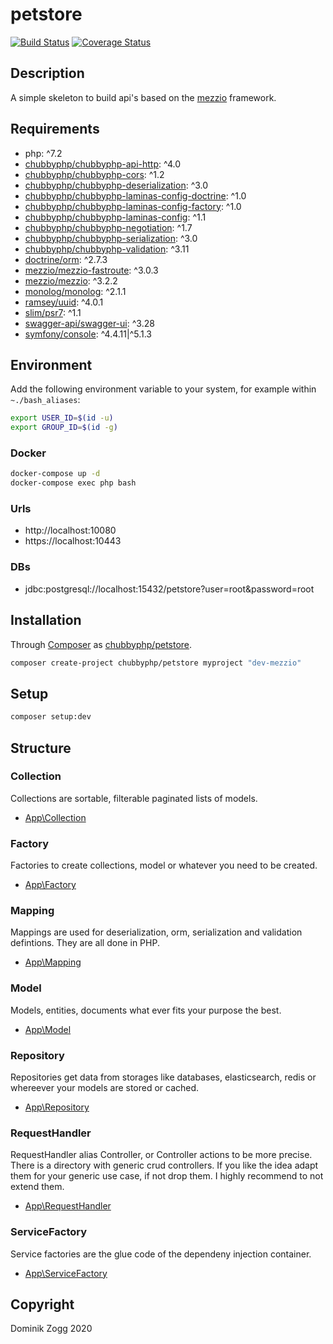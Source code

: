 # petstore

[![Build Status](https://api.travis-ci.org/chubbyphp/petstore.png?branch=mezzio)](https://travis-ci.org/chubbyphp/petstore)
[![Coverage Status](https://coveralls.io/repos/github/chubbyphp/petstore/badge.svg?branch=mezzio)](https://coveralls.io/github/chubbyphp/petstore?branch=mezzio)

## Description

A simple skeleton to build api's based on the [mezzio][1] framework.

## Requirements

 * php: ^7.2
 * [chubbyphp/chubbyphp-api-http][2]: ^4.0
 * [chubbyphp/chubbyphp-cors][3]: ^1.2
 * [chubbyphp/chubbyphp-deserialization][4]: ^3.0
 * [chubbyphp/chubbyphp-laminas-config-doctrine][5]: ^1.0
 * [chubbyphp/chubbyphp-laminas-config-factory][6]: ^1.0
 * [chubbyphp/chubbyphp-laminas-config][7]: ^1.1
 * [chubbyphp/chubbyphp-negotiation][8]: ^1.7
 * [chubbyphp/chubbyphp-serialization][9]: ^3.0
 * [chubbyphp/chubbyphp-validation][10]: ^3.11
 * [doctrine/orm][11]: ^2.7.3
 * [mezzio/mezzio-fastroute][12]: ^3.0.3
 * [mezzio/mezzio][13]: ^3.2.2
 * [monolog/monolog][14]: ^2.1.1
 * [ramsey/uuid][15]: ^4.0.1
 * [slim/psr7][16]: ^1.1
 * [swagger-api/swagger-ui][17]: ^3.28
 * [symfony/console][18]: ^4.4.11|^5.1.3

## Environment

Add the following environment variable to your system, for example within `~./bash_aliases`:

```sh
export USER_ID=$(id -u)
export GROUP_ID=$(id -g)
```

### Docker

```sh
docker-compose up -d
docker-compose exec php bash
```

### Urls

* http://localhost:10080
* https://localhost:10443

### DBs

 * jdbc:postgresql://localhost:15432/petstore?user=root&password=root

## Installation

Through [Composer](http://getcomposer.org) as [chubbyphp/petstore][40].

```bash
composer create-project chubbyphp/petstore myproject "dev-mezzio"
```

## Setup

```sh
composer setup:dev
```

## Structure

### Collection

Collections are sortable, filterable paginated lists of models.

 * [App\Collection][60]

### Factory

Factories to create collections, model or whatever you need to be created.

 * [App\Factory][70]

### Mapping

Mappings are used for deserialization, orm, serialization and validation defintions. They are all done in PHP.

 * [App\Mapping][80]

### Model

Models, entities, documents what ever fits your purpose the best.

 * [App\Model][90]

### Repository

Repositories get data from storages like databases, elasticsearch, redis or whereever your models are stored or cached.

 * [App\Repository][100]

### RequestHandler

RequestHandler alias Controller, or Controller actions to be more precise.
There is a directory with generic crud controllers. If you like the idea adapt them for your generic use case, if not drop them.
I highly recommend to not extend them.

 * [App\RequestHandler][110]

### ServiceFactory

Service factories are the glue code of the dependeny injection container.

 * [App\ServiceFactory][120]

## Copyright

Dominik Zogg 2020

[1]: https://github.com/chubbyphp/chubbyphp-framework

[2]: https://packagist.org/packages/chubbyphp/chubbyphp-api-http
[3]: https://packagist.org/packages/chubbyphp/chubbyphp-cors
[4]: https://packagist.org/packages/chubbyphp/chubbyphp-deserialization
[5]: https://packagist.org/packages/chubbyphp/chubbyphp-laminas-config-doctrine
[6]: https://packagist.org/packages/chubbyphp/chubbyphp-laminas-config-factory
[7]: https://packagist.org/packages/chubbyphp/chubbyphp-laminas-config
[8]: https://packagist.org/packages/chubbyphp/chubbyphp-negotiation
[9]: https://packagist.org/packages/chubbyphp/chubbyphp-serialization
[10]: https://packagist.org/packages/chubbyphp/chubbyphp-validation
[11]: https://packagist.org/packages/doctrine/orm
[12]: https://packagist.org/packages/mezzio/mezzio-fastroute
[13]: https://packagist.org/packages/mezzio/mezzio
[14]: https://packagist.org/packages/monolog/monolog
[15]: https://packagist.org/packages/ramsey/uuid
[16]: https://packagist.org/packages/slim/psr7
[17]: https://packagist.org/packages/swagger-api/swagger-ui
[18]: https://packagist.org/packages/symfony/console

[40]: https://packagist.org/packages/chubbyphp/petstore

[60]: src/Collection

[70]: src/Factory

[80]: src/Mapping

[90]: src/Model

[100]: src/Repository

[110]: src/RequestHandler

[120]: src/ServiceFactory
